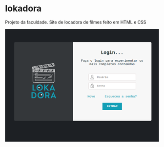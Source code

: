 # lokadora
Projeto da faculdade. Site  de locadora de filmes feito em HTML e CSS

<img src="https://github.com/darllen/lokadora/blob/e22cbe0cac5b0bdd69e5d75d79f813b1e36945ab/img/tela-login.png" alt="tela-login">
